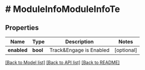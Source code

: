 # # ModuleInfoModuleInfoTe

## Properties

Name | Type | Description | Notes
------------ | ------------- | ------------- | -------------
**enabled** | **bool** | Track&amp;Engage is Enabled | [optional]

[[Back to Model list]](../../README.md#models) [[Back to API list]](../../README.md#endpoints) [[Back to README]](../../README.md)
